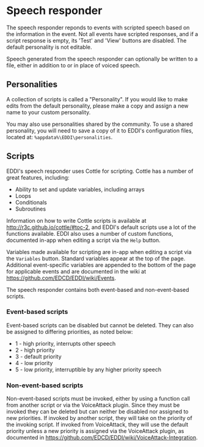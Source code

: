 # Speech responder

The speech responder reponds to events with scripted speech based on the information in the event. Not all events have scripted responses, and if a script response is empty, its 'Test' and 'View' buttons are disabled. The default personality is not editable. 

Speech generated from the speech responder can optionally be written to a file, either in addition to or in place of voiced speech. 

## Personalities

A collection of scripts is called a "Personality". If you would like to make edits from the default personality, please make a copy and assign a new name to your custom personality.

You may also use personalities shared by the community. To use a shared personality, you will need to save a copy of it to EDDI's configuration files, located at: `%appdata%\EDDI\personalities`.

## Scripts

EDDI's speech responder uses Cottle for scripting. Cottle has a number of great features, including:

* Ability to set and update variables, including arrays
* Loops
* Conditionals
* Subroutines

Information on how to write Cottle scripts is available at http://r3c.github.io/cottle/#toc-2, and EDDI's default scripts use a lot of the functions available. EDDI also uses a number of custom functions, documented in-app when editing a script via the `Help` button. 

Variables made available for scripting are in-app when editing a script via the `Variables` button. Standard variables appear at the top of the page. Additional event-specific variables are appended to the bottom of the page for applicable events and are documented in the wiki at https://github.com/EDCD/EDDI/wiki/Events.

The speech responder contains both event-based and non-event-based scripts.

### Event-based scripts

Event-based scripts can be disabled but cannot be deleted. They can also be assigned to differing priorities, as noted below:
* 1 - high priority, interrupts other speech
* 2 - high priority
* 3 - default priority
* 4 - low priority
* 5 - low priority, interruptible by any higher priority speech

### Non-event-based scripts 

Non-event-based scripts must be invoked, either by using a function call from another script or via the VoiceAttack plugin. Since they must be invoked they can be deleted but can neither be disabled nor assigned to new priorities. If invoked by another script, they will take on the priority of the invoking script. If invoked from VoiceAttack, they will use the default priority unless a new priority is assigned via the VoiceAttack plugin, as documented in https://github.com/EDCD/EDDI/wiki/VoiceAttack-Integration. 

